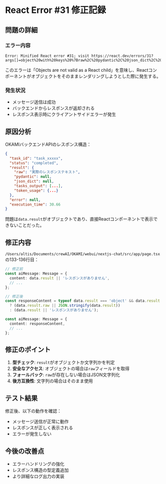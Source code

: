 # React Error #31 修正記録

## 問題の詳細

### エラー内容
```
Error: Minified React error #31; visit https://react.dev/errors/31?args[]=object%20with%20keys%20%7Braw%2C%20pydantic%2C%20json_dict%2C%20tasks_output%2C%20token_usage%7D
```

このエラーは「Objects are not valid as a React child」を意味し、Reactコンポーネントがオブジェクトをそのままレンダリングしようとした際に発生する。

### 発生状況
- メッセージ送信は成功
- バックエンドからレスポンスが返却される
- レスポンス表示時にクライアントサイドエラーが発生

## 原因分析

OKAMIバックエンドAPIのレスポンス構造：
```json
{
  "task_id": "task_xxxxx",
  "status": "completed",
  "result": {
    "raw": "実際のレスポンステキスト",
    "pydantic": null,
    "json_dict": null,
    "tasks_output": [...],
    "token_usage": {...}
  },
  "error": null,
  "execution_time": 30.66
}
```

問題は`data.result`がオブジェクトであり、直接Reactコンポーネントで表示できないことだった。

## 修正内容

`/Users/altis/Documents/crewAI/OKAMI/webui/nextjs-chat/src/app/page.tsx`の133-136行目：

```typescript
// 修正前
const aiMessage: Message = {
  content: data.result || 'レスポンスがありません',
  // ...
};

// 修正後
const responseContent = typeof data.result === 'object' && data.result !== null 
  ? (data.result.raw || JSON.stringify(data.result))
  : (data.result || 'レスポンスがありません');

const aiMessage: Message = {
  content: responseContent,
  // ...
};
```

## 修正のポイント

1. **型チェック**: `result`がオブジェクトか文字列かを判定
2. **安全なアクセス**: オブジェクトの場合は`raw`フィールドを取得
3. **フォールバック**: `raw`が存在しない場合はJSON文字列化
4. **後方互換性**: 文字列の場合はそのまま使用

## テスト結果

修正後、以下の動作を確認：
- メッセージ送信が正常に動作
- レスポンスが正しく表示される
- エラーが発生しない

## 今後の改善点

- エラーハンドリングの強化
- レスポンス構造の型定義追加
- より詳細なログ出力の実装